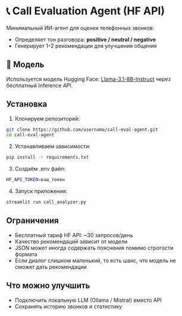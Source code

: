 # 📞 Call Evaluation Agent (HF API)

Минимальный ИИ-агент для оценки телефонных звонков:
- Определяет тон разговора: **positive / neutral / negative**
- Генерирует 1–2 рекомендации для улучшения общения

## 🧠 Модель

Используется модель Hugging Face: [Llama-3.1-8B-Instruct](https://huggingface.co/meta-llama/Llama-3.1-8B-Instruct) через бесплатный Inference API.

## Установка

1. Клонируем репозиторий:
```bash
git clone https://github.com/username/call-eval-agent.git
cd call-eval-agent
```

2. Устанавливаем зависимости:
```bash
pip install -r requirements.txt
```

3. Создаём .env файл:
```bash
HF_API_TOKEN=ваш_токен
```

4. Запуск приложения:
```bash
streamlit run call_analyzer.py
```

## Ограничения

- Бесплатный тариф HF API: ~30 запросов/день
- Качество рекомендаций зависит от модели
- JSON может иногда содержать пояснения помимо строгости формата
- Если диалог слишком маленький, то есть шанс, что модель не сможет дать рекомендации

## Что можно улучшить

- Подключить локальную LLM (Ollama / Mistral) вместо API
- Сохранять историю звонков и статистику